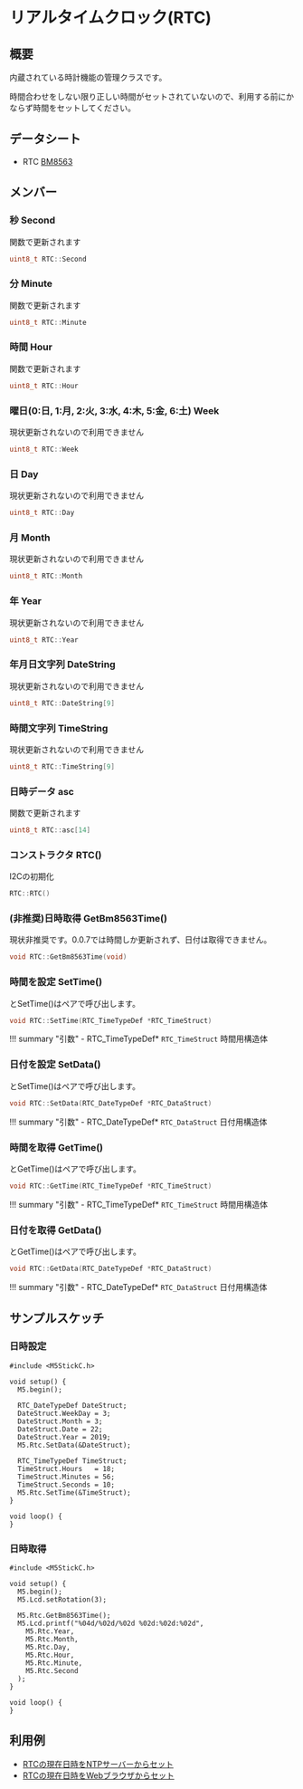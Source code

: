 # リアルタイムクロック(RTC)

## 概要

内蔵されている時計機能の管理クラスです。

時間合わせをしない限り正しい時間がセットされていないので、利用する前にかならず時間をセットしてください。

## データシート
- RTC [BM8563](http://www.belling.com.cn/media/file_object/bel_product/BM8563/datasheet/BM8563_V1.1_cn.pdf)

## メンバー

### 秒 Second
関数で更新されます
```c
uint8_t RTC::Second
```


### 分 Minute
関数で更新されます
```c
uint8_t RTC::Minute
```


### 時間 Hour
関数で更新されます
```c
uint8_t RTC::Hour
```


### 曜日(0:日, 1:月, 2:火, 3:水, 4:木, 5:金, 6:土) Week
現状更新されないので利用できません
```c
uint8_t RTC::Week
```


### 日 Day
現状更新されないので利用できません
```c
uint8_t RTC::Day
```


### 月 Month
現状更新されないので利用できません
```c
uint8_t RTC::Month
```


### 年 Year
現状更新されないので利用できません
```c
uint8_t RTC::Year
```


### 年月日文字列 DateString
現状更新されないので利用できません
```c
uint8_t RTC::DateString[9]
```


### 時間文字列 TimeString
現状更新されないので利用できません
```c
uint8_t RTC::TimeString[9]
```


### 日時データ asc
関数で更新されます
```c
uint8_t RTC::asc[14]
```


### コンストラクタ RTC()
I2Cの初期化
```c
RTC::RTC()
```



### (非推奨)日時取得 GetBm8563Time()
現状非推奨です。0.0.7では時間しか更新されず、日付は取得できません。
```c
void RTC::GetBm8563Time(void)
```



### 時間を設定 SetTime()
とSetTime()はペアで呼び出します。
```c
void RTC::SetTime(RTC_TimeTypeDef *RTC_TimeStruct)
```

!!! summary "引数"
	- RTC_TimeTypeDef* `RTC_TimeStruct` 時間用構造体



### 日付を設定 SetData()
とSetTime()はペアで呼び出します。
```c
void RTC::SetData(RTC_DateTypeDef *RTC_DataStruct)
```

!!! summary "引数"
	- RTC_DateTypeDef* `RTC_DataStruct` 日付用構造体



### 時間を取得 GetTime()
とGetTime()はペアで呼び出します。
```c
void RTC::GetTime(RTC_TimeTypeDef *RTC_TimeStruct)
```

!!! summary "引数"
	- RTC_TimeTypeDef* `RTC_TimeStruct` 時間用構造体



### 日付を取得 GetData()
とGetTime()はペアで呼び出します。
```c
void RTC::GetData(RTC_DateTypeDef *RTC_DataStruct)
```

!!! summary "引数"
	- RTC_DateTypeDef* `RTC_DataStruct` 日付用構造体




## サンプルスケッチ

### 日時設定
```
#include <M5StickC.h>

void setup() {
  M5.begin();

  RTC_DateTypeDef DateStruct;
  DateStruct.WeekDay = 3;
  DateStruct.Month = 3;
  DateStruct.Date = 22;
  DateStruct.Year = 2019;
  M5.Rtc.SetData(&DateStruct);

  RTC_TimeTypeDef TimeStruct;
  TimeStruct.Hours   = 18;
  TimeStruct.Minutes = 56;
  TimeStruct.Seconds = 10;
  M5.Rtc.SetTime(&TimeStruct);
}

void loop() {
}
```

### 日時取得
```
#include <M5StickC.h>

void setup() {
  M5.begin();
  M5.Lcd.setRotation(3);

  M5.Rtc.GetBm8563Time();
  M5.Lcd.printf("%04d/%02d/%02d %02d:%02d:%02d",
    M5.Rtc.Year,
    M5.Rtc.Month,
    M5.Rtc.Day,
    M5.Rtc.Hour,
    M5.Rtc.Minute,
    M5.Rtc.Second
  );  
}

void loop() {
}
```

## 利用例

- [RTCの現在日時をNTPサーバーからセット](../../UseCase/RTCSetNTP/)
- [RTCの現在日時をWebブラウザからセット](../../UseCase/RTCSetWeb/)

